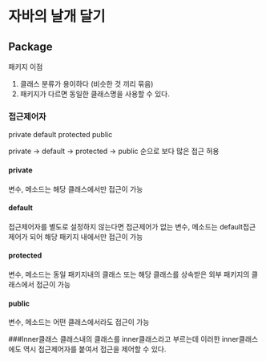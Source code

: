 # 자바의 날개 달기
## Package
패키지 이점
1. 클래스 분류가 용이하다 
(비슷한 것 끼리 묶음)
2. 패키지가 다르면 동일한 클래스명을 사용할 수 있다.

### 접근제어자
private
default
protected
public

private -> default -> protected -> public 순으로 보다 많은 접근 허용

#### private
변수, 메소드는 해당 클래스에서만 접근이 가능

#### default
접근제어자를 별도로 설정하지 않는다면 접근제어가 없는 변수, 메소드는 
default접근제어가 되어 해당 패키지 내에서만 접근이 가능

#### protected
변수, 메소드는 동일 패키지내의 클래스 또는 해당 클래스를 상속받은 외부 패키지의 클래스에서 접근이 가능

#### public
변수, 메소드는 어떤 클래스에서라도 접근이 가능

###Inner클래스
클래스내의 클래스를 inner클래스라고 부르는데
이러한 inner클래스에도 역시 접근제어자를 붙여서 접근을 제어할 수 있다.
